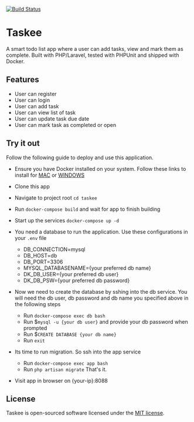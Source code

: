 <p>
<a href="https://travis-ci.org/kunsal/taskee"><img src="https://travis-ci.com/kunsal/taskee.svg?branch=develop" alt="Build Status"></a>

</p>

# Taskee

A smart todo list app where a user can add tasks, view and mark them as complete. Built with PHP/Laravel, tested with PHPUnit and shipped with Docker. 

## Features

- User can register
- User can login
- User can add task
- User can view list of task
- User can update task due date
- User can mark task as completed or open

## Try it out

Follow the following guide to deploy and use this application.

- Ensure you have Docker installed on your system. Follow these links to install for [MAC](https://docs.docker.com/docker-for-mac/install) or [WINDOWS](https://docs.docker.com/docker-for-windows/install)

- Clone this app

- Navigate to project root `cd taskee`

- Run `docker-compose build` and wait for app to finish building

- Start up the services `docker-compose up -d`

- You need a database to run the application. Use these configurations in your `.env` file
    - DB_CONNECTION=mysql
    - DB_HOST=db 
    - DB_PORT=3306
    - MYSQL_DATABASENAME={your preferred db name}
    - DK_DB_USER={your preferred db user}
    - DK_DB_PSW={your preferred db password}
    
- Now we need to create the database by sshing into the db service. You will need the db user, db password and db name you specified above in the following steps

    - Run `docker-compose exec db bash`
    - Run $`mysql -u {your db user}` and provide your db password when prompted
    - Run $`CREATE DATABASE {your db name}`
    - Run `exit`

- Its time to run migration. So ssh into the app service
    - Run `docker-compose exec app bash`
    - Run `php artisan migrate`
    That's it. 
    
- Visit app in browser on {your-ip}:8088
  

## License

Taskee is open-sourced software licensed under the [MIT license](https://opensource.org/licenses/MIT).

